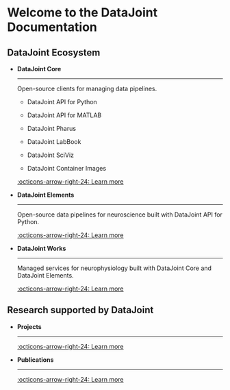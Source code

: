 # Welcome to the DataJoint Documentation

<h2> DataJoint Ecosystem </h2>

<div class="grid cards" markdown>

-   **DataJoint Core**

     ---

     Open-source clients for managing data pipelines.

     - DataJoint API for Python

     - DataJoint API for MATLAB

     - DataJoint Pharus

     - DataJoint LabBook

     - DataJoint SciViz

     - DataJoint Container Images

     [:octicons-arrow-right-24: Learn more](./core/)
    
-   **DataJoint Elements**

     ---

     Open-source data pipelines for neuroscience built with DataJoint API for Python.

     [:octicons-arrow-right-24: Learn more](./elements/)

-   **DataJoint Works**

     ---

     Managed services for neurophysiology built with DataJoint Core and DataJoint Elements.

     [:octicons-arrow-right-24: Learn more](./works/)

</div>

<h2> Research supported by DataJoint </h2>

<div class="grid cards" markdown>

-   **Projects**

     ---

     [:octicons-arrow-right-24: Learn more](./projects/)

-   **Publications**

     ---

     [:octicons-arrow-right-24: Learn more](./publications/)

</div>
